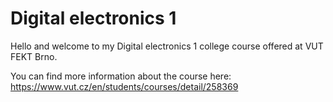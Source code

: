 # Digital electronics 1

Hello and welcome to my Digital electronics 1 college course offered at VUT FEKT Brno.

You can find more information about the course here:
https://www.vut.cz/en/students/courses/detail/258369
